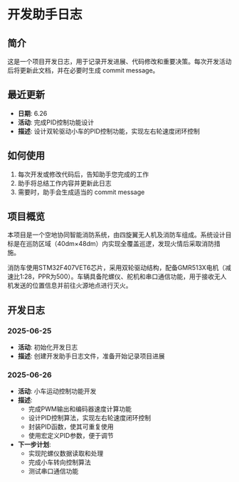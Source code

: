 # 开发助手日志

## 简介

这是一个项目开发日志，用于记录开发进展、代码修改和重要决策。每次开发活动后将更新此文档，并在必要时生成 commit message。

## 最近更新

- **日期**: 6.26
- **活动**: 完成PID控制功能设计
- **描述**: 设计双轮驱动小车的PID控制功能，实现左右轮速度闭环控制

## 如何使用

1. 每次开发或修改代码后，告知助手您完成的工作
2. 助手将总结工作内容并更新此日志
3. 需要时，助手会生成适当的 commit message

## 项目概览

本项目是一个空地协同智能消防系统，由四旋翼无人机及消防车组成。系统设计目标是在巡防区域（40dm×48dm）内实现全覆盖巡逻，发现火情后采取消防措施。

消防车使用STM32F407VET6芯片，采用双轮驱动结构，配备GMR513X电机（减速比1:28，PPR为500）。车辆具备陀螺仪、舵机和串口通信功能，用于接收无人机发送的位置信息并前往火源地点进行灭火。

## 开发日志

### 2025-06-25

- **活动**: 初始化开发日志
- **描述**: 创建开发助手日志文件，准备开始记录项目进展

### 2025-06-26

- **活动**: 小车运动控制功能开发
- **描述**:
  - 完成PWM输出和编码器速度计算功能
  - 设计PID控制算法，实现左右轮速度闭环控制
  - 封装PID函数，使其可重复使用
  - 使用宏定义PID参数，便于调节
- **下一步计划**:
  - 实现陀螺仪数据读取和处理
  - 完成小车转向控制算法
  - 测试串口通信功能
